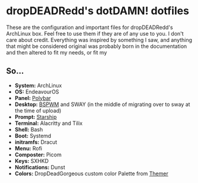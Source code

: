 # dropDEADRedd's dotDAMN! dotfiles
These are the configuration and important files for dropDEADRedd's ArchLinux box. 
Feel free to use them if they are of any use to you. I don't care about credit.
Everything was inspired by something I saw, and anything that might be considered
original was probably born in the documentation and then altered to fit my needs,
or fit my 

## So...
- **System:** ArchLinux
- **OS:** EndeavourOS
- **Panel:** [Polybar](https://github.com/polybar/polybar)
- **Desktop:** [BSPWM](https://github.com/baskerville/bspwm) and SWAY (in the middle of migrating over to sway at the time of upload)
- **Prompt:** [Starship](https://github.com/starship/starship)
- **Terminal:** Alacritty and Tilix
- **Shell:** Bash
- **Boot:** Systemd
- **initramfs:** Dracut
- **Menu:** Rofi
- **Composter:** Picom
- **Keys:** SXHKD
- **Notifications:** Dunst
- **Colors:** DropDeadGorgeous custom color Palette from [Themer](https://themer.dev)
